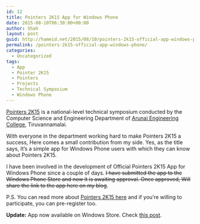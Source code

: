 ```yaml
---
id: 12
title: Pointers 2K15 App for Windows Phone
date: 2015-08-10T06:30:00+00:00
author: Shah
layout: post
guid: http://hameid.net/2015/08/10/pointers-2k15-official-app-windows-phone/
permalink: /pointers-2k15-official-app-windows-phone/
categories:
  - Uncategorized
tags:
  - App
  - Pointer 2K15
  - Pointers
  - Projects
  - Technical Symposium
  - Windows Phone
---
```

[Pointers 2K15](http://www.arunai.org/pointers) is a national-level technical symposium conducted by the Computer Science and Engineering Department of [Arunai Engineering College](http://www.arunai.org/), Tiruvannamalai.

With everyone in the department working hard to make Pointers 2K15 a success, Here comes a small contribution from my side. Yes, as the title says, It’s a simple app for Windows Phone users with which they can know about Pointers 2K15.

I have been involved in the development of Official Pointers 2K15 App for Windows Phone since a couple of days.  <del>I have submitted the app to the Windows Phone Store and now it is awaiting approval. Once approved, Will share the link to the app here on my blog</del>.

P.S. You can read more about [Pointers 2K15 here](http://www.arunai.org/pointers) and if you’re willing to participate, you can pre-register too.

**Update:** App now available on Windows Store. Check [this post](/pointers-2k15-windows-store).